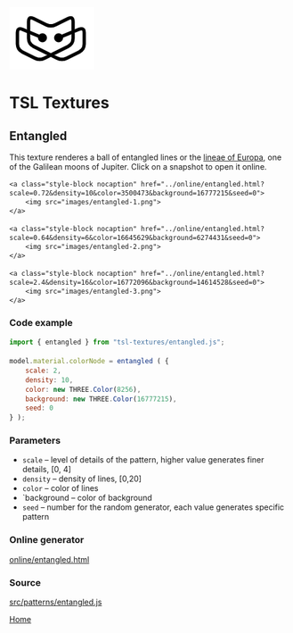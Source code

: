 <img class="logo" src="../assets/logo/logo.png">


# TSL Textures


## Entangled
This texture renderes a ball of entangled lines or the
[lineae of Europa](https://en.wikipedia.org/wiki/Europa_(moon)#Lineae),
one of the Galilean moons of Jupiter. Click on a snapshot to
open it online.

<p class="gallery">

	<a class="style-block nocaption" href="../online/entangled.html?scale=0.72&density=10&color=3500473&background=16777215&seed=0">
		<img src="images/entangled-1.png">
	</a>

	<a class="style-block nocaption" href="../online/entangled.html?scale=0.64&density=6&color=16645629&background=6274431&seed=0">
		<img src="images/entangled-2.png">
	</a>

	<a class="style-block nocaption" href="../online/entangled.html?scale=2.4&density=16&color=16772096&background=14614528&seed=0">
		<img src="images/entangled-3.png">
	</a>

</p>


### Code example

```js
import { entangled } from "tsl-textures/entangled.js";

model.material.colorNode = entangled ( {
	scale: 2,
	density: 10,
	color: new THREE.Color(8256),
	background: new THREE.Color(16777215),
	seed: 0
} );
```


### Parameters

* `scale` &ndash; level of details of the pattern, higher value generates finer details, [0, 4]
* `density` &ndash; density of lines, [0,20]
* `color` &ndash; color of lines
* `background &ndash; color of background
* `seed` &ndash; number for the random generator, each value generates specific pattern


### Online generator

[online/entangled.html](../online/entangled.html)


### Source

[src/patterns/entangled.js](https://github.com/boytchev/tsl-textures/blob/main/src/entangled.js)


		
<div class="footnote">
	<a href="../">Home</a>
</div>